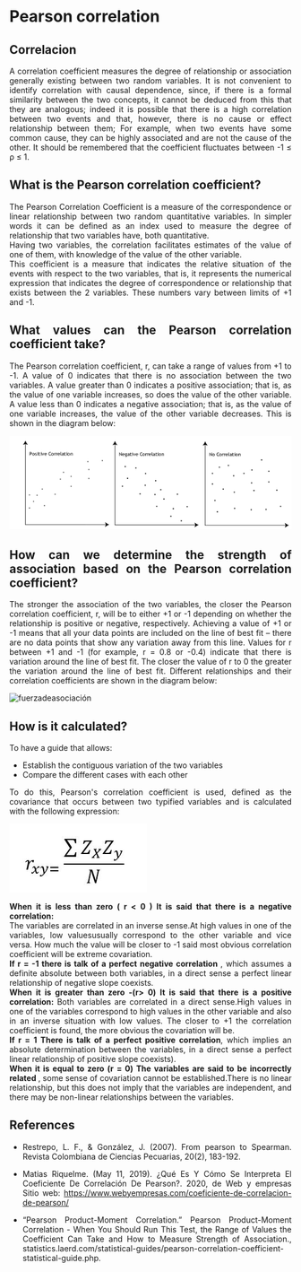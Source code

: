 # Pearson correlation

## Correlacion 

<div align="justify"> A correlation coefficient measures the degree of relationship or association generally existing between two random variables. It is not convenient to identify correlation with causal dependence, since, if there is a formal similarity between the two concepts, it cannot be deduced from this that they are analogous; indeed it is possible that there is a high correlation between two events and that, however, there is no cause or effect relationship between them; For example, when two events have some common cause, they can be highly associated and are not the cause of the other. It should be remembered that the coefficient fluctuates between -1 ≤ ρ ≤ 1.

## What is the Pearson correlation coefficient?

<div align="justify"> The Pearson Correlation Coefficient is a measure of the correspondence or linear relationship between two random quantitative variables. In simpler words it can be defined as an index used to measure the degree of relationship that two variables have, both quantitative.

<div align="justify"> Having two variables, the correlation facilitates estimates of the value of one of them, with knowledge of the value of the other variable.

<div align="justify"> This coefficient is a measure that indicates the relative situation of the events with respect to the two variables, that is, it represents the numerical expression that indicates the degree of correspondence or relationship that exists between the 2 variables. These numbers vary between limits of +1 and -1.

## What values can the Pearson correlation coefficient take?

<div align="justify"> The Pearson correlation coefficient, r, can take a range of values from +1 to -1. A value of 0 indicates that there is no association between the two variables. A value greater than 0 indicates a positive association; that is, as the value of one variable increases, so does the value of the other variable. A value less than 0 indicates a negative association; that is, as the value of one variable increases, the value of the other variable decreases. This is shown in the diagram below:

![coeficientedecorrelacion](coeficientedecorrelacion.png)

## How can we determine the strength of association based on the Pearson correlation coefficient?

<div align="justify"> The stronger the association of the two variables, the closer the Pearson correlation coefficient, r, will be to either +1 or -1 depending on whether the relationship is positive or negative, respectively. Achieving a value of +1 or -1 means that all your data points are included on the line of best fit – there are no data points that show any variation away from this line. Values for r between +1 and -1 (for example, r = 0.8 or -0.4) indicate that there is variation around the line of best fit. The closer the value of r to 0 the greater the variation around the line of best fit. Different relationships and their correlation coefficients are shown in the diagram below:

![fuerzadeasociación](fuerzadeasociación.png)


## How is it calculated?
To have a guide that allows:

* Establish the contiguous variation of the two variables
* Compare the different cases with each other

<div align="justify"> To do this, Pearson's correlation coefficient is used, defined as the covariance that occurs between two typified variables and is calculated with the following expression:

![formula](formula.png)



 <div align="justify"> <strong> When it is less than zero ( r < 0 ) It is said that there is a negative correlation:</strong>
 <br>
 The variables are correlated in an inverse sense.At high values in one of the variables, low valuesusually correspond to the other variable and vice versa. How much the value will be closer to -1 said most obvious correlation coefficient will be extreme covariation.

<br>
 
 <div align="justify"> <strong>If r = -1 there is talk of a perfect negative correlation </strong>, which assumes a definite absolute between both variables, in a direct sense a perfect linear relationship of negative slope coexists.

<br>
 
<div align="justify"> <strong> When it is greater than zero -(r> 0) It is said that there is a positive correlation:</strong> Both variables are correlated in a direct sense.High values in one of the variables correspond to high values in the other variable and also in an inverse situation with low values. The closer to +1 the correlation coefficient is found, the more obvious the covariation will be.

<br>
 
<div align="justify"> <strong>If r = 1 There is talk of a perfect positive correlation</strong>, which implies an absolute determination between the variables, in a direct sense a perfect linear relationship of positive slope coexists).
<br>
 
<div align="justify"> <strong>When it is equal to zero (r = 0) The variables are said to be incorrectly related </strong>, some sense of covariation cannot be established.There is no linear relationship, but this does not imply that the variables are independent, and there may be non-linear relationships between the variables.

<br>

## References

* Restrepo, L. F., & González, J. (2007). From pearson to Spearman. Revista Colombiana de Ciencias Pecuarias, 20(2), 183-192.

* Matias Riquelme. (May 11, 2019). ¿Qué Es Y Cómo Se Interpreta El Coeficiente De Correlación De Pearson?. 2020, de Web y empresas Sitio web: https://www.webyempresas.com/coeficiente-de-correlacion-de-pearson/

* “Pearson Product-Moment Correlation.” Pearson Product-Moment Correlation - When You Should Run This Test, the Range of Values the Coefficient Can Take and How to Measure Strength of Association., statistics.laerd.com/statistical-guides/pearson-correlation-coefficient-statistical-guide.php.
